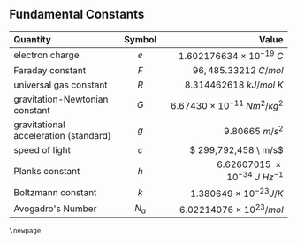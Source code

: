 ## Fundamental Constants

| Quantity | Symbol | Value |
| :--- | :----: | ----: |
| electron charge | $e$ | $1.602176634 \ \times \ 10^{−19} \ C$ |
| Faraday constant | $F$ | $96,485.33212 \ C/mol$ |
| universal gas constant| $R$ | $8.314462618 \ kJ/mol \ K$ |
| gravitation-Newtonian constant | $G$ | $6.67430 \ \times \ 10^{-11} \ Nm^2/kg^2$ |
| gravitational acceleration (standard) | $g$ | $9.80665 \ m/s^2$ |
| speed of light | $c$ | $ 299,792,458 \ m/s$ |
| Planks constant | $h$ | $6.62607015 \ \times 10^{-34} \ J \ Hz^{-1}$ |
| Boltzmann constant | $k$ | $1.380649 \ \times \ 10^{-23} J/K$ |
| Avogadro's Number | $N_a$ | $6.02214076 \ \times \ 10^{23} /mol$ |

```{raw} latex
\newpage
```
